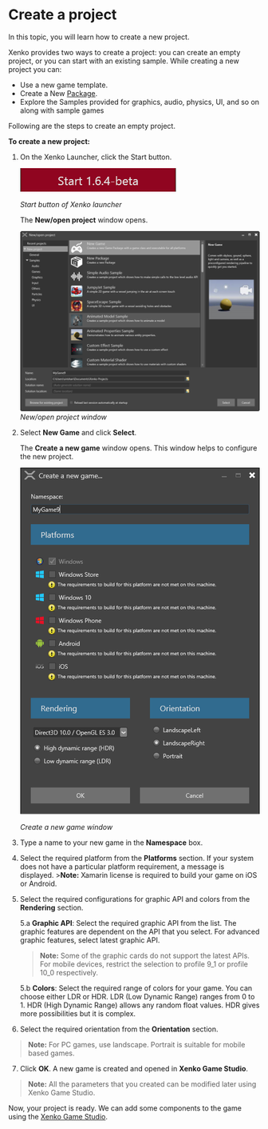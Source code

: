 # Create a project

In this topic, you will learn how to create a new project. 

Xenko provides two ways to create a project: you can create an empty project, or you can start with an existing sample. While creating a new project you can:

 * Use a new game template.
 * Create a New [Package](project-organization.md#package).
 * Explore the Samples provided for graphics, audio, physics, UI, and so on along with sample games


Following are the steps to create an empty project.

**To create a new project:**

 1.	On the Xenko Launcher, click the Start button.
 
    ![media/CreateProject_StartButton.png](media/CreateProject_StartButton.png)

    _Start button of Xenko launcher_

	The **New/open project** window opens.
	
    ![media/CreateProject_NewWindow.png](media/CreateProject_NewWindow.png) 
    _New/open project window_
	
 2. Select **New Game** and click **Select**.
 
    The **Create a new game** window opens. This window helps to configure the new project.
	
    ![media/CreateProject_CreateNewGame.png](media/CreateProject_CreateNewGame.png) 

    _Create a new game window_
	
 3.	Type a name to your new game in the **Namespace** box.
 4.	Select the required platform from the **Platforms** section.
        If your system does not have a particular platform requirement, a message is displayed.
        >**Note:** Xamarin license is required to build your game on iOS or Android.

 5.	Select the required configurations for graphic API and colors from the **Rendering** section.
 
       5.a **Graphic API**: Select the required graphic API from the list. The graphic features are dependent on the API that you select. For advanced graphic features, select latest graphic API.

       >**Note:** Some of the graphic cards do not support the latest APIs. For mobile devices, restrict the selection to profile 9_1 or profile 10_0 respectively.
	
	5.b **Colors**: Select the required range of colors for your game. You can choose either LDR or HDR. LDR (Low Dynamic Range) ranges from 0 to 1. HDR (High Dynamic Range) allows any random float values. HDR gives more possibilities but it is complex.
 
 6. Select the required orientation from the **Orientation** section.

  >**Note:** For PC games, use landscape. Portrait is suitable for mobile based games.

 7. Click **OK**.
    A new game is created and opened in **Xenko Game Studio**.
  
  >**Note:** All the parameters that you created can be modified later using Xenko Game Studio.

Now, your project is ready. We can add some components to the game using the [Xenko Game Studio](game-studio-interface.md).
